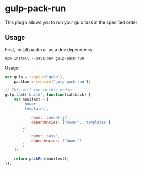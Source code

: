 gulp-pack-run
=============

This plugin allows you to run your gulp task in the specified order

Usage
-----

First, install pack-run as a dev dependency:

```javascript
npm install --save-dev gulp-pack-run
```
Usage:

```javascript
var gulp = require('gulp'),
	packRun = require('gulp-pack-run');

// This will run in this order:
gulp.task('build', function(callback) {
	var manifest = [
		'bower',
		'templates',
		{
			name: 'concat-js',
			dependencies: ['bower', 'templates']
		},
		{
			name: 'sass',
			dependencies: ['bower']
		}
	];

	return packRun(manifest);
});
```
